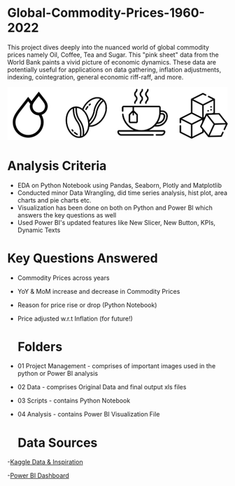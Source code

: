 # Global-Commodity-Prices-1960-2022
This project dives deeply into the nuanced world of global commodity prices namely Oil, Coffee, Tea and Sugar. This "pink sheet" data from the World Bank paints a vivid picture of economic dynamics. These data are potentially useful for applications on data gathering, inflation adjustments, indexing, cointegration, general economic riff-raff, and more.

![Commodities](https://github.com/keshavdewan/Global-Commodity-Prices-1960---2022-/blob/main/01%20Project%20Management/commodities.png)

# Analysis Criteria
- EDA on Python Notebook using Pandas, Seaborn, Plotly and Matplotlib
- Conducted minor Data Wrangling, did time series analysis, hist plot, area charts and pie charts etc.
- Visualization has been done on both on Python and Power BI which answers the key questions as well
- Used Power BI's updated features like New Slicer, New Button, KPIs, Dynamic Texts

# Key Questions Answered
- Commodity Prices across years
- YoY & MoM increase and decrease in Commodity Prices
- Reason for price rise or drop (Python Notebook)
- Price adjusted w.r.t Inflation (for future!)

  # Folders
- 01 Project Management - comprises of important images used in the python or Power BI analysis
- 02 Data - comprises Original Data and final output xls files
- 03 Scripts - contains Python Notebook 
- 04 Analysis - contains Power BI Visualization File

  # Data Sources

-[Kaggle Data & Inspiration](https://www.kaggle.com/datasets/utkarshx27/select-world-bank-commodity-price-data)

-[Power BI Dashboard](https://app.powerbi.com/view?r=eyJrIjoiZmU1OWZmYjMtYjg5Zi00MzljLWFiYWItZDAzNGNjYWIxZGJjIiwidCI6ImQ1YjdmMzZhLTAyNTktNDMzZS1iYTNkLTZmM2Y3MTFkMDNiYyIsImMiOjh9)
